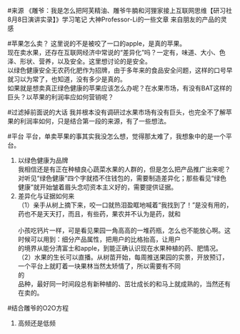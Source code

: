 
#来源
《雕爷：我是怎么把阿芙精油、雕爷牛腩和河狸家接上互联网思维【研习社8月8日演讲实录】》学习笔记
大神Professor-Li的一些文章
来自朋友的产品的灵感

#苹果怎么卖？
  这里说的不是被咬了一口的apple，是真的苹果。<br>
  现在卖水果，还存在互联网经济中常说的“差异化”吗？一定有，味道、大小、色泽、形状、营养，以及安全。这里想讨论的是安全。<br>
  以绿色健康安全无农药化肥作为招牌，由于多年来的食品安全问题，这样的口号早就习以为常了，也知道，没有多少是真的。<br>
  如果就是想卖真正绿色健康的苹果应该怎么办呢？在水果市场，有没有BAT这样的巨头？以苹果的利润率应如何营销呢？<br>

#过滤掉前面说的大话
  我并根本没有调研过水果市场有没有巨头，也完全不了解苹果的利润率如何，只是结合第一段的来源，有了一些想法。

#平台
  平台，单卖苹果的事其实我没怎么想，觉得那太难了，我想象中的是一个平台。  <br>
  1. 以绿色健康为品牌<br>
  我相信还是有正在种植良心蔬菜水果的人群的，但是怎么把产品推广出来呢？<br>
  对听见“绿色健康”四个字就捂不住钱包的，需要制造差异化；那些看见“绿色健康”就开始皱着眉头念叨资本主义好的，需要提供证据。 <br> 
  2. 差异化与证据如何来<br>
  （1）亲手从树上摘下来，咬一口就热泪盈眶地喊着“我找到了！”是没有用的，药也不是天天打，而且，有些药，果农并不认为是药，就和<br>  
小孩吃钙片一样，可是看见果园一角高高的一堆药瓶，怎么也不能放心啊。这时候可以用到：细分产品属性，把用户的比格抬高，让用户<br>的境界从能分清富士和apple，到能正确认识现在水果种植的药、肥情况。<br>
  （2）水果的生长可以直播。从树苗开始，每周推送果园的实景，开放预订，一个平台上就盯着一块果林当然太矫情了，所以需要有不同<br>的  
品种，最好同一时间段总有新种植的、茁壮成长的和马上就成熟的，当然还有在卖的。

#结合雕爷的O2O方程
  1. 高频还是低频
  



